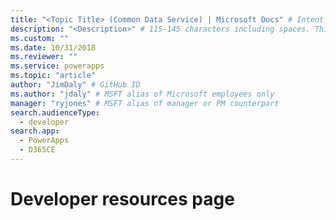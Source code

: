 ```yaml
---
title: "<Topic Title> (Common Data Service) | Microsoft Docs" # Intent and product brand in a unique string of 43-59 chars including spaces
description: "<Description>" # 115-145 characters including spaces. This abstract displays in the search result.
ms.custom: ""
ms.date: 10/31/2018
ms.reviewer: ""
ms.service: powerapps
ms.topic: "article"
author: "JimDaly" # GitHub ID
ms.author: "jdaly" # MSFT alias of Microsoft employees only
manager: "ryjones" # MSFT alias of manager or PM counterpart
search.audienceType: 
  - developer
search.app: 
  - PowerApps
  - D365CE
---
```

# Developer resources page

<!-- https://docs.microsoft.com/dynamics365/customer-engagement/developer/developer-resources-page

- The UI in the app needs to be updated
- Remove references to on-premises
- Information on regions s/b in the admin docs and this pages should just have the patterns, i.e.
- "https://disco.crm{0}.dynamics.com/XRMServices/2011/Discovery.svc" where {0} is the value to use 
- 
- -->